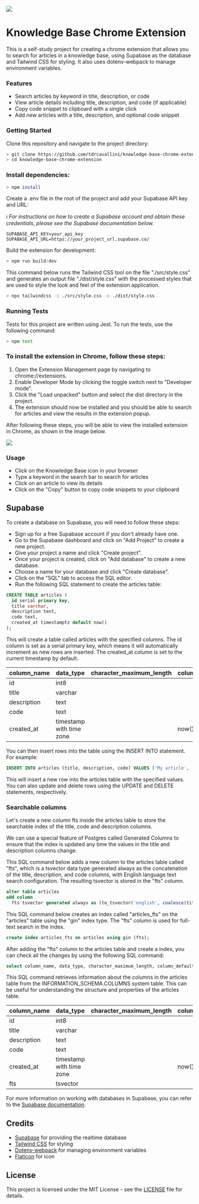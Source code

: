 ![](src/icon.png)
# Knowledge Base Chrome Extension
This is a self-study project for creating a chrome extension that allows you to search for articles in a knowledge base, using Supabase as the database and Tailwind CSS for styling. It also uses dotenv-webpack to manage environment variables.


### Features
- Search articles by keyword in title, description, or code
- View article details including title, description, and code (if applicable)
- Copy code snippet to clipboard with a single click
- Add new articles with a title, description, and optional code snippet


### Getting Started
Clone this repository and navigate to the project directory:

```bash
> git clone https://github.com/tdrcavallini/knowledge-base-chrome-extension.git
> cd knowledge-base-chrome-extension
```


### Install dependencies:
```bash
> npm install
```


Create a .env file in the root of the project and add your Supabase API key and URL:

:information_source: *For instructions on how to create a Supabase account and obtain these credentials, please see the Supabase documentation below.*


    SUPABASE_API_KEY=your_api_key
    SUPABASE_API_URL=https://your_project_url.supabase.co/



Build the extension for development:
```bash
> npm run build:dev
```

This command below runs the Tailwind CSS tool on the file "./src/style.css" and generates an output file "./dist/style.css" with the processed styles that are used to style the look and feel of the extension application.
```bash
> npx tailwindcss -i ./src/style.css -o ./dist/style.css
```

### Running Tests
Tests for this project are written using Jest. To run the tests, use the following command:
```bash
> npm test
```


### To install the extension in Chrome, follow these steps:
1. Open the Extension Management page by navigating to chrome://extensions.
2. Enable Developer Mode by clicking the toggle switch next to "Developer mode".
3. Click the "Load unpacked" button and select the dist directory in the project.
4. The extension should now be installed and you should be able to search for articles and view the results in the extension popup.

After following these steps, you will be able to view the installed extension in Chrome, as shown in the image below.

![](assets/screenshots/chrome-extension-knowledge-base.png)


### Usage
- Click on the Knowledge Base icon in your browser
- Type a keyword in the search bar to search for articles
- Click on an article to view its details
- Click on the "Copy" button to copy code snippets to your clipboard


## Supabase
To create a database on Supabase, you will need to follow these steps:

- Sign up for a free Supabase account if you don't already have one.
- Go to the Supabase dashboard and click on "Add Project" to create a new project.
- Give your project a name and click "Create project".
- Once your project is created, click on "Add database" to create a new database.
- Choose a name for your database and click "Create database".
- Click on the "SQL" tab to access the SQL editor.
- Run the following SQL statement to create the articles table:

```sql
CREATE TABLE articles (
  id serial primary key,
  title varchar,
  description text,
  code text,
  created_at timestamptz default now()
);
```

This will create a table called articles with the specified columns. The id column is set as a serial primary key, which means it will automatically increment as new rows are inserted. The created_at column is set to the current timestamp by default.

| column_name | data_type                | character_maximum_length | column_default | is_nullable |
| ----------- | ------------------------ | ------------------------ | -------------- | ----------- |
| id          | int8                     |                          |                | NO          |
| title       | varchar                  |                          |                | YES         |
| description | text                     |                          |                | YES         |
| code        | text                     |                          |                | YES         |
| created_at  | timestamp with time zone |                          | now()          | YES         |

You can then insert rows into the table using the INSERT INTO statement. For example:
```sql
INSERT INTO articles (title, description, code) VALUES ('My article', 'This is my article', 'console.log("Hello world")');
```

This will insert a new row into the articles table with the specified values. You can also update and delete rows using the UPDATE and DELETE statements, respectively.


### Searchable columns
Let's create a new column fts inside the articles table to store the searchable index of the title, code and description columns.

We can use a special feature of Postgres called Generated Columns to ensure that the index is updated any time the values in the title and description columns change.

This SQL command below adds a new column to the articles table called "fts", which is a tsvector data type generated always as the concatenation of the title, description, and code columns, with English language text search configuration. The resulting tsvector is stored in the "fts" column.
```sql
alter table articles
add column
  fts tsvector generated always as (to_tsvector('english', coalesce(title, '') || ' ' || coalesce(description, '') || ' ' || coalesce(code, '') )) stored;
```

This SQL command below creates an index called "articles_fts" on the "articles" table using the "gin" index type. The "fts" column is used for full-text search in the index.
```sql
create index articles_fts on articles using gin (fts);
```
 
After adding the "fts" column to the articles table and create a index, you can check all the changes by using the following SQL command:
```sql
select column_name, data_type, character_maximum_length, column_default, is_nullable from INFORMATION_SCHEMA.COLUMNS where table_name = 'articles';
```
This SQL command retrieves information about the columns in the articles table from the INFORMATION_SCHEMA.COLUMNS system table. This can be useful for understanding the structure and properties of the articles table.

| column_name | data_type                | character_maximum_length | column_default | is_nullable |
| ----------- | ------------------------ | ------------------------ | -------------- | ----------- |
| id          | int8                     |                          |                | NO          |
| title       | varchar                  |                          |                | YES         |
| description | text                     |                          |                | YES         |
| code        | text                     |                          |                | YES         |
| created_at  | timestamp with time zone |                          | now()          | YES         |
| fts         | tsvector                 |                          |                | YES         |

For more information on working with databases in Supabase, you can refer to the [Supabase documentation](https://supabase.com/docs "Supabase documentation").


## Credits
- [Supabase](https://supabase.io "Supabase") for providing the realtime database
- [Tailwind CSS](https://tailwindcss.com/ "Tailwind CSS") for styling
- [Dotenv-webpack](https://www.npmjs.com/package/dotenv-webpack "Dotenv-webpack") for managing environment variables
- [Flaticon](https://www.flaticon.com/ "Flaticon") for icon



## License
This project is licensed under the MIT License - see the [LICENSE](LICENSE "LICENSE") file for details.

